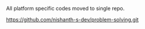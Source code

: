 All platform specific codes moved to single repo.

https://github.com/nishanth-s-dev/problem-solving.git
